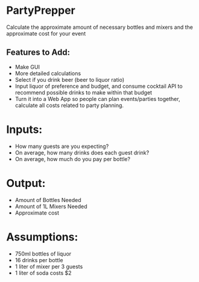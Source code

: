 # PartyPrepper
Calculate the approximate amount of necessary bottles and mixers and the approximate cost for your event

 ## Features to Add:
 - Make GUI
 - More detailed calculations
 - Select if you drink beer (beer to liquor ratio)
 - Input liquor of preference and budget, and consume cocktail API to recommend possible drinks to make within that budget
 - Turn it into a Web App so people can plan events/parties together, calculate all costs related to party planning. 


# Inputs:
 - How many guests are you expecting?
 - On average, how many drinks does each guest drink?
 - On average, how much do you pay per bottle?
 
# Output:
- Amount of Bottles Needed
- Amount of 1L Mixers Needed
- Approximate cost

# Assumptions:
 - 750ml bottles of liquor
 - 16 drinks per bottle
 - 1 liter of mixer per 3 guests
 - 1 liter of soda costs $2
